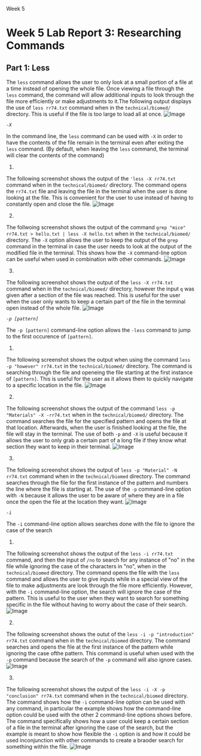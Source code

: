 Week 5
# Week 5 Lab Report 3: Researching Commands

## Part 1: Less
The `less` command allows the user to only look at a small portion of a file at a time instead of opening the whole file. Once viewing a file through the `less` command, the command will allow additional inputs to look through the file more efficiently or make adjustments to it.The following output displays the use of `less rr74.txt` command when in the `technical/biomed/` directory. This is useful if the file is too large to load all at once.
![Image](less.jpg)

*`-X`*

In the command line, the `less` command can be used with `-X` in order to have the contents of the file remain in the terminal even after exiting the `less` command. (By default, when leaving the `less` command, the terminal will clear the contents of the command) 

1)
The following screenshot shows the output of the `'less -X rr74.txt` command when in the `technical/biomed/` directory. The command opens the `rr74.txt` file and leaving the file in the terminal when the user is done looking at the file. This is convenient for the user to use instead of having to constantly open and close the file.
![Image](less-X.jpg)

2)
The follwoing screenshot shows the output of the command `grep "mice" rr74.txt > hello.txt | less -X hello.txt` when in the `technical/biomed/` directory. The `-X` option allows the user to keep the output of the `grep` command in the terminal in case the user needs to look at the output of the modified file in the terminal. This shows how the `-X` command-line option can be useful when used in combination with other commands.
![Image](less-grep.jpg)

3)
The following screenshot shows the output of the `less -X rr74.txt` command when in the `technical/biomed/` directory, however the input `q` was given after a section of the file was reached. This is useful for the user when the user only wants to keep a certain part of the file in the terminal open instead of the whole file.
![Image](less-section.jpg)


*`-p [pattern]`*

The `-p [pattern]` command-line option allows the `-less` command to jump to the first occurence of `[pattern]`. 

1)
The following screenshot shows the output when using the command `less -p "however" rr74.txt` in the `technical/biomed/` directory. The command is searching through the file and openeing the file starting at the first instance of `[pattern]`. This is useful for the user as it allows them to quickly navigate to a specific location in the file.
![Image](less-p.jpg)

2)
The following screenshot shows the output of the command `less -p "Materials" -X -rr74.txt` when in the `technical/biomed/` directory. The command searches the file for the specified pattern and opens the file at that location. Afterwards, when the user is finished looking at the file, the file will stay in the terminal. The use of both `-p` and `-X` is useful because it allows the user to only grab a certain part of a long file if they know what section they want to keep in their terminal.
![Image](less-p-x.jpg)

3)
The following screenshot shows the output of `less -p "Material" -N rr74.txt` command when in the `technical/biomed` directory. The command searches through the file for the first instance of the pattern and numbers the line where the file is starting at. The use of the `-p` command-line option with `-N` because it allows the user to be aware of where they are in a file once the open the file at the location they want.
![Image](less-p-n.jpg)

*`-i`*

The `-i` command-line option allows searches done with the file to ignore the case of the search

1)
The following screenshot shows the output of the `less -i rr74.txt` command, and then the input of `/no` to search for any instance of "no" in the file while ignoring the case of the characters in "no", when in the `technical/biomed` directory. The command opens the file with the `less` command and allows the user to give inputs while in a special view of the file to make adjustments are look through the file more efficiently. However, with the `-i` command-line option, the search will ignore the case of the pattern. This is useful to the user when they want to search for something specific in the file without having to worry about the case of their search.
![Image](less-i.jpg)

2)
The following screenshot shows the outut of the `less -i -p "introduction" rr74.txt` command when in the `technical/biomed` directory. The command searches and opens the file at the first instance of the pattern while ignoring the case ofthe pattern. This command is useful when used with the `-p` command because the search of the `-p` command will also ignore cases.
![Image](less-i-p.jpg)

3)
The following screenshot shows the output of the `less -i -X -p "conclusion" rr74.txt` command when in the `technical/biomed` directory. The command shows how the `-i` command-line option can be used with any command, in particular the example shows how the command-line option could be used with the other 2 command-line options shows before. The command specifically shows how a user could keep a certain section of a file in the terminal after ignoring the case of the search, but the example is meant to show how flexible the `-i` option is and how it could be used inconjunction with other commands to create a braoder search for something within the file.
![Image](less-withAll.jpg)
